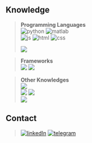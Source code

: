 ## Knowledge

> **Programming Languages** <br>
![python](https://img.shields.io/badge/Python-306998?style=for-the-badge&logo=python&logoColor=FFD43B)
![matlab](https://img.shields.io/badge/MATLAB-orange?style=for-the-badge&logo=MATLAB&logoColor=white) <br>
![js](https://img.shields.io/badge/JavaScript-323330?style=for-the-badge&logo=javascript&logoColor=F7DF1E)
![html](https://img.shields.io/badge/HTML5-E34F26?style=for-the-badge&logo=html5&logoColor=white)
![css](https://img.shields.io/badge/CSS3-1572B6?style=for-the-badge&logo=css3&logoColor=white) <br>
> <div> <img src="https://github-readme-stats.vercel.app/api/top-langs/?username=afkHub&theme=dark&layout=compact"/></div>

> **Frameworks** <br>
![](https://img.shields.io/badge/Django-092E20?style=for-the-badge&logo=django&logoColor=green)
![](https://img.shields.io/badge/Markdown-000000?style=for-the-badge&logo=markdown&logoColor=white)

<!--
![](https://img.shields.io/badge/C%2B%2B-00599C?style=for-the-badge&logo=c%2B%2B&logoColor=white)
![](https://img.shields.io/badge/C%23-239120?style=for-the-badge&logo=c-sharp&logoColor=white)
![](https://img.shields.io/badge/Dart-0175C2?style=for-the-badge&logo=dart&logoColor=white)
![](https://img.shields.io/badge/Java-ED8B00?style=for-the-badge&logo=java&logoColor=white)
![](https://img.shields.io/badge/json-5E5C5C?style=for-the-badge&logo=json&logoColor=white)
![](https://img.shields.io/badge/LaTeX-47A141?style=for-the-badge&logo=LaTeX&logoColor=white)
![](https://img.shields.io/badge/Leaflet-199900?style=for-the-badge&logo=Leaflet&logoColor=white)
![](https://img.shields.io/badge/Dart-0175C2?style=for-the-badge&logo=dart&logoColor=white)

![](https://img.shields.io/badge/OpenCV-27338e?style=for-the-badge&logo=OpenCV&logoColor=white)
![](https://img.shields.io/badge/-Unreal%20Engine-313131?style=for-the-badge&logo=unreal-engine&logoColor=white)
![](https://img.shields.io/badge/Flask-000000?style=for-the-badge&logo=flask&logoColor=white)
![](https://img.shields.io/badge/Unity-100000?style=for-the-badge&logo=unity&logoColor=white)
![](https://img.shields.io/badge/Node.js-339933?style=for-the-badge&logo=nodedotjs&logoColor=white)
![](https://img.shields.io/badge/Docker-2CA5E0?style=for-the-badge&logo=docker&logoColor=white)

-->

> **Other Knowledges** <br>
![](https://img.shields.io/badge/PostgreSQL-316192?style=for-the-badge&logo=postgresql&logoColor=white) <br>
![](https://img.shields.io/badge/linux_terminal-4D4D4D?style=for-the-badge&logo=windows%20terminal&logoColor=white)
![](https://img.shields.io/badge/GIT-E44C30?style=for-the-badge&logo=git&logoColor=white) <br>
![](https://img.shields.io/badge/qgis-93b023?&style=for-the-badge&logo=qgis&logoColor=white) 


## Contact
> [![linkedIn][1]][2]
> [![telegram][3]][4]

[1]: https://img.shields.io/badge/LinkedIn-0077B5?style=for-the-badge&logo=linkedin&logoColor=white
[2]: https://www.linkedin.com/in/firatkaraoglu/ "Redirect to my LinkedIn account"
[3]: https://img.shields.io/badge/Telegram-2CA5E0?style=for-the-badge&logo=telegram&logoColor=white
[4]: https://t.me/karaogluu "Redirect to my Telegram account"

<!--
### Hi there 👋
**afkHub/afkHub** is a ✨ _special_ ✨ repository because its `README.md` (this file) appears on your GitHub profile.

Here are some ideas to get you started:

- 🔭 I’m currently working on ...
- 🌱 I’m currently learning ...
- 👯 I’m looking to collaborate on ...
- 🤔 I’m looking for help with ...
- 💬 Ask me about ...
- 📫 How to reach me: ...
- 😄 Pronouns: ...
- ⚡ Fun fact: ...
-->

